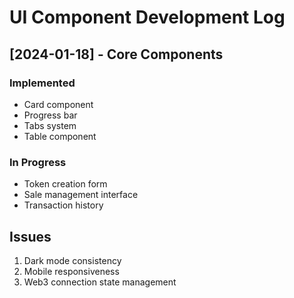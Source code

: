 # UI Component Development Log

## [2024-01-18] - Core Components
### Implemented
- Card component
- Progress bar
- Tabs system
- Table component

### In Progress
- Token creation form
- Sale management interface
- Transaction history

## Issues
1. Dark mode consistency
2. Mobile responsiveness
3. Web3 connection state management 